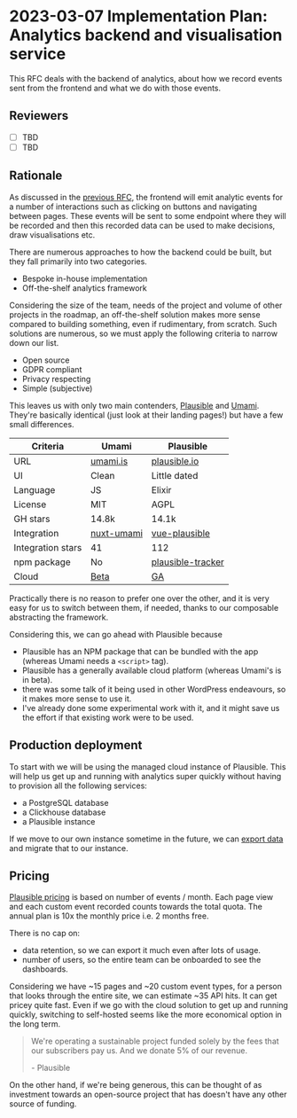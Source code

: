 # 2023-03-07 Implementation Plan: Analytics backend and visualisation service

This RFC deals with the backend of analytics, about how we record events sent
from the frontend and what we do with those events.

## Reviewers

- [ ] TBD
- [ ] TBD

## Rationale

As discussed in the [previous RFC](20221006-implementation_plan_frontend.md),
the frontend will emit analytic events for a number of interactions such as
clicking on buttons and navigating between pages. These events will be sent to
some endpoint where they will be recorded and then this recorded data can be
used to make decisions, draw visualisations etc.

There are numerous approaches to how the backend could be built, but they fall
primarily into two categories.

- Bespoke in-house implementation
- Off-the-shelf analytics framework

Considering the size of the team, needs of the project and volume of other
projects in the roadmap, an off-the-shelf solution makes more sense compared to
building something, even if rudimentary, from scratch. Such solutions are
numerous, so we must apply the following criteria to narrow down our list.

- Open source
- GDPR compliant
- Privacy respecting
- Simple (subjective)

This leaves us with only two main contenders, [Plausible](https://plausible.io/)
and [Umami](https://umami.is/). They're basically identical (just look at their
landing pages!) but have a few small differences.

| Criteria          | Umami           | Plausible              |
| ----------------- | --------------- | ---------------------- |
| URL               | [umami.is][1]   | [plausible.io][2]      |
| UI                | Clean           | Little dated           |
| Language          | JS              | Elixir                 |
| License           | MIT             | AGPL                   |
| GH stars          | 14.8k           | 14.1k                  |
| Integration       | [nuxt-umami][3] | [vue-plausible][4]     |
| Integration stars | 41              | 112                    |
| npm package       | No              | [plausible-tracker][5] |
| Cloud             | [Beta][6]       | [GA][7]                |

[1]: https://umami.is/
[2]: https://plausible.io/
[3]: https://github.com/ijkml/nuxt-umami/tree/main
[4]: https://github.com/moritzsternemann/vue-plausible
[5]: https://github.com/plausible/plausible-tracker
[6]: https://cloud.umami.is/login
[7]: https://plausible.io/login

Practically there is no reason to prefer one over the other, and it is very easy
for us to switch between them, if needed, thanks to our composable abstracting
the framework.

Considering this, we can go ahead with Plausible because

- Plausible has an NPM package that can be bundled with the app (whereas Umami
  needs a `<script>` tag).
- Plausible has a generally available cloud platform (whereas Umami's is in
  beta).
- there was some talk of it being used in other WordPress endeavours, so it
  makes more sense to use it.
- I've already done some experimental work with it, and it might save us the
  effort if that existing work were to be used.

## Production deployment

To start with we will be using the managed cloud instance of Plausible. This
will help us get up and running with analytics super quickly without having to
provision all the following services:

- a PostgreSQL database
- a Clickhouse database
- a Plausible instance

If we move to our own instance sometime in the future, we can
[export data](https://plausible.io/docs/export-stats) and migrate that to our
instance.

## Pricing

[Plausible pricing](https://plausible.io/#pricing) is based on number of events
/ month. Each page view and each custom event recorded counts towards the total
quota. The annual plan is 10x the monthly price i.e. 2 months free.

There is no cap on:

- data retention, so we can export it much even after lots of usage.
- number of users, so the entire team can be onboarded to see the dashboards.

Considering we have ~15 pages and ~20 custom event types, for a person that
looks through the entire site, we can estimate ~35 API hits. It can get pricey
quite fast. Even if we go with the cloud solution to get up and running quickly,
switching to self-hosted seems like the more economical option in the long term.

> We're operating a sustainable project funded solely by the fees that our
> subscribers pay us. And we donate 5% of our revenue.
>
> \- Plausible

On the other hand, if we're being generous, this can be thought of as investment
towards an open-source project that has doesn't have any other source of
funding.
